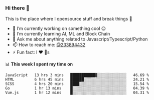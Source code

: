 ### Hi there 👋

<!--
**a233894432/a233894432** is a ✨ _special_ ✨ repository because its `README.md` (this file) appears on your GitHub profile.

Here are some ideas to get you started:

- 🔭 I’m currently working on ...
- 🌱 I’m currently learning ...
- 👯 I’m looking to collaborate on ...
- 🤔 I’m looking for help with ...
- 💬 Ask me about ...
- 📫 How to reach me: ...
- 😄 Pronouns: ...
- ⚡ Fun fact: ...
-->
 
 
This is the place where I opensource stuff and break things :rofl:

- 🔭 I’m currently working on something cool :wink:
- 🌱 I’m currently learning AI, ML and Block Chain
- 💬 Ask me about anything related to Javascript/Typescript/Python
- 📫 How to reach me: [@233894432](https://twitter.com/233894432)
- ⚡ Fun fact: I :heart: :dog:s

📊 **This week I spent my time on**
<!--START_SECTION:waka-->
```text
JavaScript   13 hrs 3 mins   ███████████▓░░░░░░░░░░░░░   46.69 % 
HTML         6 hrs 45 mins   ██████░░░░░░░░░░░░░░░░░░░   24.21 % 
SCSS         4 hrs 20 mins   ████░░░░░░░░░░░░░░░░░░░░░   15.54 % 
Go           1 hr 13 mins    █░░░░░░░░░░░░░░░░░░░░░░░░   04.39 % 
Vue.js       1 hr 12 mins    █░░░░░░░░░░░░░░░░░░░░░░░░   04.31 % 
```
<!--END_SECTION:waka-->
